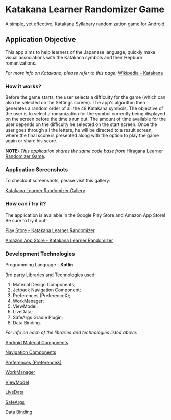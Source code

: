 # Katakana Learner Randomizer Game
A simple, yet effective, Katakana Syllabary randomization game for Android.

## Application Objective
This app aims to help learners of the Japanese language, quickly make visual associations with the Katakana symbols
and their Hepburn romanizations.

<i>For more info on Katakana, please refer to this page:</i>
[Wikipedia - Katakana](https://en.wikipedia.org/wiki/Katakana)

### How it works?
Before the game starts, the user selects a difficulty for the game (which can also be selected on the Settings screen). The app's algorithm then generates a random order of all the 48 Katakana symbols. The objective of the user is to select a romanization for the symbol currently being displayed on the screen before the time's run out. The amount of time available for the user depends on the difficulty he selected on the start screen. Once the user goes through all the letters, he will be directed to a result screen, where the final score is presented along with the option to play the game again or share his score.

**NOTE:** <i>This application shares the same code base from </i>
[Hiragana Learner Randomizer Game](https://github.com/mathsemilio/hiragana-learner-randomizer).

### Application Screenshots
To checkout screenshots, please visit this gallery:
<p><a href="https://postimg.cc/gallery/Dv3Mv6b">Katakana Learner Randomizer Gallery</a></p>

### How can i try it?
<p>The application is available in the Google Play Store and Amazon App Store! Be sure to try it out!</p>
<p><a href="https://play.google.com/store/apps/details?id=com.mathsemilio.katakanalearner">Play Store - Katakana Learner Randomizer</a></p>
<p><a href="https://www.amazon.com/gp/product/B08PSNM9CZ">Amazon App Store - Katakana Learner Randomizer</a></p>

### Development Technologies
Programming Language - **Kotlin**
<p>3rd party Libraries and Technologies used:</p>
<ol>
  <li>Material Design Components;</li>
  <li>Jetpack Navigation Component;</li>
  <li>Preferences (PreferenceX);</li>
  <li>WorkManager;</li>
  <li>ViewModel;</li>
  <li>LiveData;</li>
  <li>SafeArgs Gradle Plugin;</li>
  <li>Data Binding.</li>
</ol >

<i>For info on each of the libraries and technologies listed above:</i>
<p><a href="https://github.com/material-components/material-components-android">Android Material Components</a></p>
<p><a href="https://developer.android.com/guide/navigation/navigation-getting-started">Navigation Components</a></p>
<p><a href="https://developer.android.com/guide/topics/ui/settings">Preferences (PreferenceX)</a></p>
<p><a href="https://developer.android.com/topic/libraries/architecture/workmanager/basics">WorkManager</a></p>
<p><a href="https://developer.android.com/topic/libraries/architecture/viewmodel">ViewModel</a></p>
<p><a href="https://developer.android.com/topic/libraries/architecture/livedata">LiveData</a></p>
<p><a href="https://developer.android.com/guide/navigation/navigation-pass-data#Safe-args">SafeArgs</a></p>
<p><a href="https://developer.android.com/topic/libraries/data-binding">Data Binding</a></p>
